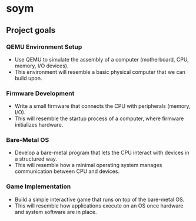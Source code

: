 # soym

## Project goals

### QEMU Environment Setup

* Use QEMU to simulate the assembly of a computer (motherboard, CPU, memory, I/O devices).
* This environment will resemble a basic physical computer that we can build upon.

### Firmware Development

* Write a small firmware that connects the CPU with peripherals (memory, I/O).
* This will resemble the startup process of a computer, where firmware initializes hardware.

### Bare-Metal OS
* Develop a bare-metal program that lets the CPU interact with devices in a structured way.
* This will resemble how a minimal operating system manages communication between CPU and devices.

### Game Implementation
* Build a simple interactive game that runs on top of the bare-metal OS.
* This will resemble how applications execute on an OS once hardware and system software are in place.
